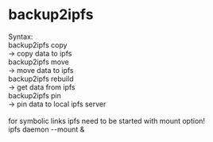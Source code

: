# backup2ipfs

Syntax:<br>
backup2ipfs copy<br>
-&gt; copy data to ipfs<br>
backup2ipfs move<br>
-&gt; move data to ipfs<br>
backup2ipfs rebuild<br>
-&gt; get data from ipfs<br>
backup2ipfs pin<br>
-&gt; pin data to local ipfs server<br>
<br>
 for symbolic links ipfs need to be started with mount option!<br>
 ipfs daemon --mount &amp;
 
